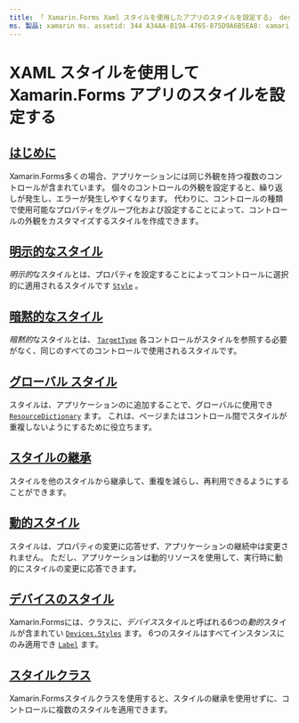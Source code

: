 ```yaml
---
title: 「 Xamarin.Forms Xaml スタイルを使用したアプリのスタイルを設定する」 description: "このガイドでは、xaml スタイルを使用してアプリケーションの外観をカスタマイズする方法について説明 Xamarin.Forms します。"
ms. 製品: xamarin ms. assetid: 344 A34AA-B19A-4765-875D9A6B5EA8: xamarin-forms author: davidbritch BC8A: dabritch ms. date: 01/30/2019 no loc: [ Xamarin.Forms ,] を指定します。 Xamarin.Essentials
---
```


# <a name="styling-xamarinforms-apps-using-xaml-styles"></a>XAML スタイルを使用して Xamarin.Forms アプリのスタイルを設定する

## <a name="introduction"></a>[はじめに](introduction.md)

Xamarin.Forms多くの場合、アプリケーションには同じ外観を持つ複数のコントロールが含まれています。 個々のコントロールの外観を設定すると、繰り返しが発生し、エラーが発生しやすくなります。 代わりに、コントロールの種類で使用可能なプロパティをグループ化および設定することによって、コントロールの外観をカスタマイズするスタイルを作成できます。

## <a name="explicit-styles"></a>[明示的なスタイル](explicit.md)

*明示的*なスタイルとは、プロパティを設定することによってコントロールに選択的に適用されるスタイルです [`Style`](xref:Xamarin.Forms.NavigableElement.Style) 。

## <a name="implicit-styles"></a>[暗黙的なスタイル](implicit.md)

*暗黙的*なスタイルとは、 [`TargetType`](xref:Xamarin.Forms.Style.TargetType) 各コントロールがスタイルを参照する必要がなく、同じのすべてのコントロールで使用されるスタイルです。

## <a name="global-styles"></a>[グローバル スタイル](application.md)

スタイルは、アプリケーションのに追加することで、グローバルに使用でき [`ResourceDictionary`](xref:Xamarin.Forms.ResourceDictionary) ます。 これは、ページまたはコントロール間でスタイルが重複しないようにするために役立ちます。

## <a name="style-inheritance"></a>[スタイルの継承](inheritance.md)

スタイルを他のスタイルから継承して、重複を減らし、再利用できるようにすることができます。

## <a name="dynamic-styles"></a>[動的スタイル](dynamic.md)

スタイルは、プロパティの変更に応答せず、アプリケーションの継続中は変更されません。 ただし、アプリケーションは動的リソースを使用して、実行時に動的にスタイルの変更に応答できます。

## <a name="device-styles"></a>[デバイスのスタイル](device.md)

Xamarin.Formsには、クラスに、*デバイス*スタイルと呼ばれる6つの*動的*スタイルが含まれてい [`Devices.Styles`](xref:Xamarin.Forms.Device.Styles) ます。 6つのスタイルはすべてインスタンスにのみ適用でき [`Label`](xref:Xamarin.Forms.Label) ます。

## <a name="style-classes"></a>[スタイルクラス](style-class.md)

Xamarin.Formsスタイルクラスを使用すると、スタイルの継承を使用せずに、コントロールに複数のスタイルを適用できます。
